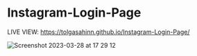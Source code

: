 # Instagram-Login-Page

LIVE VIEW: https://tolgasahinn.github.io/Instagram-Login-Page/

![Screenshot 2023-03-28 at 17 29 12](https://user-images.githubusercontent.com/63648325/228271432-d64817ec-d8c5-4ed9-a6bb-fc8451d7caf2.png)
